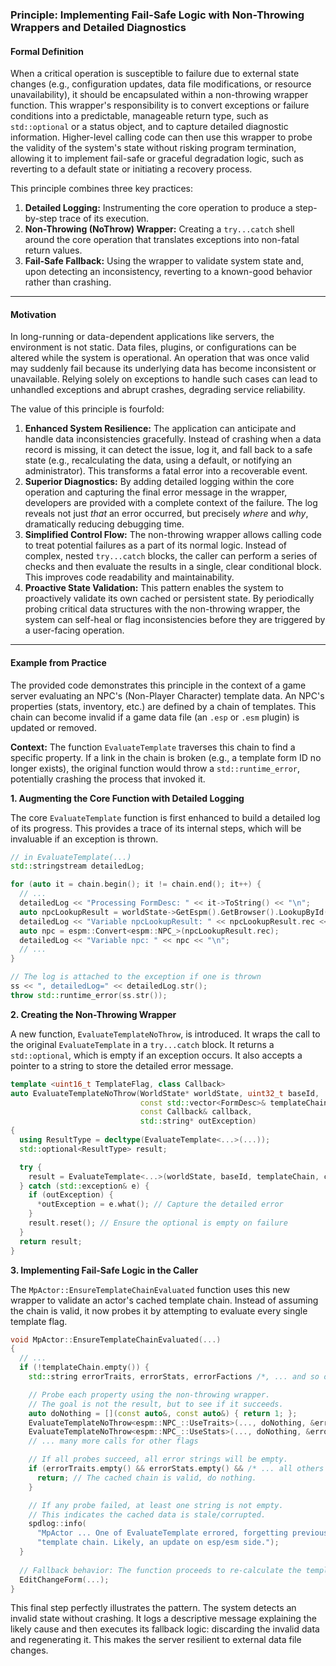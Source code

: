 ### **Principle: Implementing Fail-Safe Logic with Non-Throwing Wrappers and Detailed Diagnostics**

#### **Formal Definition**

When a critical operation is susceptible to failure due to external state changes (e.g., configuration updates, data file modifications, or resource unavailability), it should be encapsulated within a non-throwing wrapper function. This wrapper's responsibility is to convert exceptions or failure conditions into a predictable, manageable return type, such as `std::optional` or a status object, and to capture detailed diagnostic information. Higher-level calling code can then use this wrapper to probe the validity of the system's state without risking program termination, allowing it to implement fail-safe or graceful degradation logic, such as reverting to a default state or initiating a recovery process.

This principle combines three key practices:
1.  **Detailed Logging:** Instrumenting the core operation to produce a step-by-step trace of its execution.
2.  **Non-Throwing (NoThrow) Wrapper:** Creating a `try...catch` shell around the core operation that translates exceptions into non-fatal return values.
3.  **Fail-Safe Fallback:** Using the wrapper to validate system state and, upon detecting an inconsistency, reverting to a known-good behavior rather than crashing.

---

#### **Motivation**

In long-running or data-dependent applications like servers, the environment is not static. Data files, plugins, or configurations can be altered while the system is operational. An operation that was once valid may suddenly fail because its underlying data has become inconsistent or unavailable. Relying solely on exceptions to handle such cases can lead to unhandled exceptions and abrupt crashes, degrading service reliability.

The value of this principle is fourfold:

1.  **Enhanced System Resilience:** The application can anticipate and handle data inconsistencies gracefully. Instead of crashing when a data record is missing, it can detect the issue, log it, and fall back to a safe state (e.g., recalculating the data, using a default, or notifying an administrator). This transforms a fatal error into a recoverable event.
2.  **Superior Diagnostics:** By adding detailed logging within the core operation and capturing the final error message in the wrapper, developers are provided with a complete context of the failure. The log reveals not just *that* an error occurred, but precisely *where* and *why*, dramatically reducing debugging time.
3.  **Simplified Control Flow:** The non-throwing wrapper allows calling code to treat potential failures as a part of its normal logic. Instead of complex, nested `try...catch` blocks, the caller can perform a series of checks and then evaluate the results in a single, clear conditional block. This improves code readability and maintainability.
4.  **Proactive State Validation:** This pattern enables the system to proactively validate its own cached or persistent state. By periodically probing critical data structures with the non-throwing wrapper, the system can self-heal or flag inconsistencies before they are triggered by a user-facing operation.

---

#### **Example from Practice**

The provided code demonstrates this principle in the context of a game server evaluating an NPC's (Non-Player Character) template data. An NPC's properties (stats, inventory, etc.) are defined by a chain of templates. This chain can become invalid if a game data file (an `.esp` or `.esm` plugin) is updated or removed.

**Context:** The function `EvaluateTemplate` traverses this chain to find a specific property. If a link in the chain is broken (e.g., a template form ID no longer exists), the original function would throw a `std::runtime_error`, potentially crashing the process that invoked it.

**1. Augmenting the Core Function with Detailed Logging**

The core `EvaluateTemplate` function is first enhanced to build a detailed log of its progress. This provides a trace of its internal steps, which will be invaluable if an exception is thrown.

```cpp
// in EvaluateTemplate(...)
std::stringstream detailedLog;

for (auto it = chain.begin(); it != chain.end(); it++) {
  // ...
  detailedLog << "Processing FormDesc: " << it->ToString() << "\n";
  auto npcLookupResult = worldState->GetEspm().GetBrowser().LookupById(templateChainElement);
  detailedLog << "Variable npcLookupResult: " << npcLookupResult.rec << "\n";
  auto npc = espm::Convert<espm::NPC_>(npcLookupResult.rec);
  detailedLog << "Variable npc: " << npc << "\n";
  // ...
}

// The log is attached to the exception if one is thrown
ss << ", detailedLog=" << detailedLog.str();
throw std::runtime_error(ss.str());
```

**2. Creating the Non-Throwing Wrapper**

A new function, `EvaluateTemplateNoThrow`, is introduced. It wraps the call to the original `EvaluateTemplate` in a `try...catch` block. It returns a `std::optional`, which is empty if an exception occurs. It also accepts a pointer to a string to store the detailed error message.

```cpp
template <uint16_t TemplateFlag, class Callback>
auto EvaluateTemplateNoThrow(WorldState* worldState, uint32_t baseId,
                             const std::vector<FormDesc>& templateChain,
                             const Callback& callback,
                             std::string* outException)
{
  using ResultType = decltype(EvaluateTemplate<...>(...));
  std::optional<ResultType> result;

  try {
    result = EvaluateTemplate<...>(worldState, baseId, templateChain, callback);
  } catch (std::exception& e) {
    if (outException) {
      *outException = e.what(); // Capture the detailed error
    }
    result.reset(); // Ensure the optional is empty on failure
  }
  return result;
}
```

**3. Implementing Fail-Safe Logic in the Caller**

The `MpActor::EnsureTemplateChainEvaluated` function uses this new wrapper to validate an actor's cached template chain. Instead of assuming the chain is valid, it now probes it by attempting to evaluate every single template flag.

```cpp
void MpActor::EnsureTemplateChainEvaluated(...)
{
  // ...
  if (!templateChain.empty()) {
    std::string errorTraits, errorStats, errorFactions /*, ... and so on */;

    // Probe each property using the non-throwing wrapper.
    // The goal is not the result, but to see if it succeeds.
    auto doNothing = [](const auto&, const auto&) { return 1; };
    EvaluateTemplateNoThrow<espm::NPC_::UseTraits>(..., doNothing, &errorTraits);
    EvaluateTemplateNoThrow<espm::NPC_::UseStats>(..., doNothing, &errorStats);
    // ... many more calls for other flags

    // If all probes succeed, all error strings will be empty.
    if (errorTraits.empty() && errorStats.empty() && /* ... all others */) {
      return; // The cached chain is valid, do nothing.
    }

    // If any probe failed, at least one string is not empty.
    // This indicates the cached data is stale/corrupted.
    spdlog::info(
      "MpActor ... One of EvaluateTemplate errored, forgetting previous "
      "template chain. Likely, an update on esp/esm side.");
  }
  
  // Fallback behavior: The function proceeds to re-calculate the template chain from scratch.
  EditChangeForm(...); 
}
```

This final step perfectly illustrates the pattern. The system detects an invalid state without crashing. It logs a descriptive message explaining the likely cause and then executes its fallback logic: discarding the invalid data and regenerating it. This makes the server resilient to external data file changes.